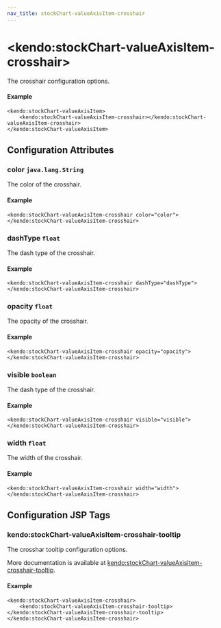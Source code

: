 ```yaml
---
nav_title: stockChart-valueAxisItem-crosshair
---
```


# \<kendo:stockChart-valueAxisItem-crosshair\>

The crosshair configuration options.

#### Example
    <kendo:stockChart-valueAxisItem>
        <kendo:stockChart-valueAxisItem-crosshair></kendo:stockChart-valueAxisItem-crosshair>
    </kendo:stockChart-valueAxisItem>

## Configuration Attributes

### color `java.lang.String`

The color of the crosshair.

#### Example
    <kendo:stockChart-valueAxisItem-crosshair color="color">
    </kendo:stockChart-valueAxisItem-crosshair>

### dashType `float`

The dash type of the crosshair.

#### Example
    <kendo:stockChart-valueAxisItem-crosshair dashType="dashType">
    </kendo:stockChart-valueAxisItem-crosshair>

### opacity `float`

The opacity of the crosshair.

#### Example
    <kendo:stockChart-valueAxisItem-crosshair opacity="opacity">
    </kendo:stockChart-valueAxisItem-crosshair>

### visible `boolean`

The dash type of the crosshair.

#### Example
    <kendo:stockChart-valueAxisItem-crosshair visible="visible">
    </kendo:stockChart-valueAxisItem-crosshair>

### width `float`

The width of the crosshair.

#### Example
    <kendo:stockChart-valueAxisItem-crosshair width="width">
    </kendo:stockChart-valueAxisItem-crosshair>


##  Configuration JSP Tags

### kendo:stockChart-valueAxisItem-crosshair-tooltip

The crosshar tooltip configuration options.

More documentation is available at [kendo:stockChart-valueAxisItem-crosshair-tooltip](/api/wrappers/jsp/stockchart/valueaxisitem-crosshair-tooltip).

#### Example

    <kendo:stockChart-valueAxisItem-crosshair>
        <kendo:stockChart-valueAxisItem-crosshair-tooltip></kendo:stockChart-valueAxisItem-crosshair-tooltip>
    </kendo:stockChart-valueAxisItem-crosshair>

